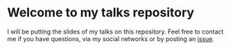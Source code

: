 # Welcome to my talks repository

I will be putting the slides of my talks on this repository. Feel free to contact me if you have questions, via my social networks or by posting an [issue](https://github.com/z1ron/Talks/issues).
